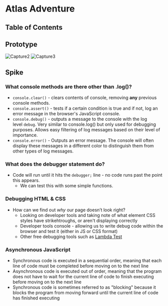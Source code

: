 # Atlas Adventure

## Table of Contents

## Prototype

![Capture2](https://user-images.githubusercontent.com/117777716/217922244-1a7c38b6-e161-490b-a2f8-f513375f19fe.PNG)
![Capture3](https://user-images.githubusercontent.com/117777716/217956728-12532837-0e7d-4c21-ac26-25717ed67857.PNG)

## Spike

### What console methods are there other than .log()?
- `console.clear()` - clears contents of console, removing **any** previous console methods.
- `console.assert()` - tests if a certain condition is true and if not, log an error message in the browser's JavaScript console.
- `console.debug()` - outputs a message to the console with the log level `debug`. Very similar to console.log() but only used for debugging purposes. Allows easy filtering of log messages based on their level of importance.
- `console.error()` - Outputs an error message. The console will often display these messages in a different color to distinguish them from other types of log messages.

### What does the debugger statement do?
- Code will run until it hits the `debugger;` line - no code runs past the point this appears.
  - We can test this with some simple functions.
  
### Debugging HTML & CSS
- How can we find out *why* our page doesn’t look right?
  - Looking on developer tools and taking note of what element CSS styles have strikehtroughs, or aren't displaying correctly
  - Developer tools console - allowing us to write debug code within the browser and test it (either in JS or CSS format)
  - Other free debugging tools such as [Lambda Test](https://www.lambdatest.com/lt-debug)

### Asynchronous JavaScript
- Synchronous code is executed in a sequential order, meaning that each line of code must be completed before moving on to the next line
- Asynchronous code is executed out of order, meaning that the program does not have to wait for the current line of code to finish executing before moving on to the next line 
- Synchronous code is sometimes referred to as "blocking" because it blocks the program from moving forward until the current line of code has finished executing
